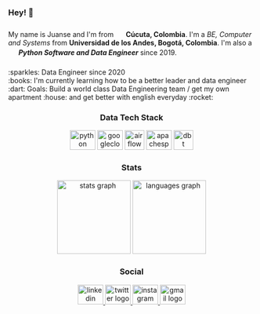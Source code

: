 <h3 align="left">Hey! 👋</h3>

###
<p align="left">My name is Juanse and I'm from <img src="https://cdn-icons-png.flaticon.com/512/323/323343.png" width="17" />  <strong>Cúcuta, Colombia</strong>. I'm  a <em>BE, Computer and Systems</em> from <strong>Universidad de los Andes, Bogotá, Colombia</strong>. I'm also a <img src="https://cdn-icons-png.flaticon.com/512/5968/5968350.png" width="17" /> <em><strong>Python Software and Data Engineer</strong></em> since 2019.</p> 

###
<p align="left">:sparkles: Data Engineer since 2020<br>:books: I'm currently learning how to be a better leader and data engineer<br>:dart: Goals: Build a world class Data Engineering team / get my own apartment :house: and get better with english everyday :rocket:</p>


###
<h3 align="center">Data Tech Stack</h3>
<div align="center">
  <img src="https://cdn.jsdelivr.net/gh/devicons/devicon/icons/python/python-original.svg" height="40" width="52" alt="python logo"  />
  <img src="https://cdn.jsdelivr.net/gh/devicons/devicon/icons/googlecloud/googlecloud-original.svg" height="40" width="52" alt="googlecloud logo"  />
  <img src="https://www.svgrepo.com/show/353380/airflow.svg" height="40" width="40" alt="airflow logo"  />
  <img src="https://upload.wikimedia.org/wikipedia/commons/thumb/f/f3/Apache_Spark_logo.svg/1200px-Apache_Spark_logo.svg.png" height="40" width="52" alt="apachespark logo"  />
  <img src="https://seeklogo.com/images/D/dbt-logo-500AB0BAA7-seeklogo.com.png" height="40" width="40" alt="dbt logo" />
</div>


###
<h3 align="center">Stats</h3>
<div align="center">
  <img src="https://github-readme-stats.vercel.app/api?hide_title=false&hide_rank=false&show_icons=true&include_all_commits=true&count_private=true&disable_animations=false&theme=dracula&hide_border=false&username=jsgomez14" height="150" alt="stats graph"  />
  <img src="https://github-readme-stats.vercel.app/api/top-langs?hide_title=false&layout=compact&card_width=320&langs_count=5&theme=dracula&hide_border=false&username=jsgomez14" height="150" alt="languages graph"  />
  
</div>

###
<h3 align="center">Social</h3>
<div align="center">
  <a href="https://www.linkedin.com/in/jsgomez14/" target="_blank">
    <img src="https://raw.githubusercontent.com/maurodesouza/profile-readme-generator/master/src/assets/icons/social/linkedin/default.svg" width="52" height="40" alt="linkedin logo"  />
  </a>
  <a href="https://twitter.com/jsgomez12" target="_blank">
    <img src="https://raw.githubusercontent.com/maurodesouza/profile-readme-generator/master/src/assets/icons/social/twitter/default.svg" width="52" height="40" alt="twitter logo"  />
  </a>
  <a href="https://www.instagram.com/jsgomez12/" target="_blank">
    <img src="https://raw.githubusercontent.com/maurodesouza/profile-readme-generator/master/src/assets/icons/social/instagram/default.svg" width="52" height="40" alt="instagram logo"  />
  </a>
  <a href="juancgomdotpad@gmail.com" target="_blank">
    <img src="https://raw.githubusercontent.com/maurodesouza/profile-readme-generator/master/src/assets/icons/social/gmail/default.svg" width="52" height="40" alt="gmail logo"  />
  </a>
</div>

